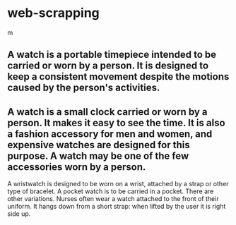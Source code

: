 # web-scrapping
m
## A watch is a portable timepiece intended to be carried or worn by a person. It is designed to keep a consistent movement despite the motions caused by the person's activities.

## A watch is a small clock carried or worn by a person. It makes it easy to see the time. It is also a fashion accessory for men and women, and expensive watches are designed for this purpose. A watch may be one of the few accessories worn by a person.
A wristwatch is designed to be worn on a wrist, attached by a strap or other type of bracelet. A pocket watch is to be carried in a pocket. There are other variations. Nurses often wear a watch attached to the front of their uniform. It hangs down from a short strap: when lifted by the user it is right side up.

